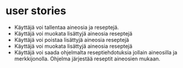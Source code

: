# user stories
- Käyttäjä voi tallentaa aineosia ja reseptejä.
- Käyttäjä voi muokata lisättyjä aineosia reseptejä
- Käyttäjä voi poistaa lisättyjä aineosia reseptejä
- Käyttäjä voi muokata lisättyjä aineosia reseptejä
- Käyttäjä voi saada ohjelmalta reseptiehdotuksia jollain aineosilla ja merkkijonolla. Ohjelma järjestää reseptit aineosien mukaan.
